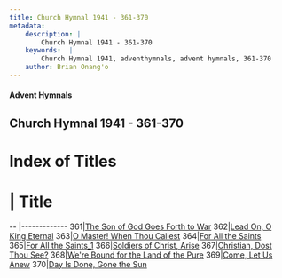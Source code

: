 ```yaml
---
title: Church Hymnal 1941 - 361-370
metadata:
    description: |
        Church Hymnal 1941 - 361-370
    keywords:  |
        Church Hymnal 1941, adventhymnals, advent hymnals, 361-370
    author: Brian Onang'o
---
```


#### Advent Hymnals
## Church Hymnal 1941 - 361-370

# Index of Titles
# | Title                        
-- |-------------
361|[The Son of God Goes Forth to War](/church-hymnal/301-400/361-370/The-Son-of-God-Goes-Forth-to-War)
362|[Lead On, O King Eternal](/church-hymnal/301-400/361-370/Lead-On,-O-King-Eternal)
363|[O Master! When Thou Callest](/church-hymnal/301-400/361-370/O-Master!-When-Thou-Callest)
364|[For All the Saints](/church-hymnal/301-400/361-370/For-All-the-Saints)
365|[For All the Saints_1](/church-hymnal/301-400/361-370/For-All-the-Saints_1)
366|[Soldiers of Christ, Arise](/church-hymnal/301-400/361-370/Soldiers-of-Christ,-Arise)
367|[Christian, Dost Thou See?](/church-hymnal/301-400/361-370/Christian,-Dost-Thou-See)
368|[We're Bound for the Land of the Pure](/church-hymnal/301-400/361-370/We're-Bound-for-the-Land-of-the-Pure)
369|[Come, Let Us Anew](/church-hymnal/301-400/361-370/Come,-Let-Us-Anew)
370|[Day Is Done, Gone the Sun](/church-hymnal/301-400/361-370/Day-Is-Done,-Gone-the-Sun)